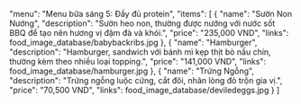 "menu": "Menu bữa sáng 5: Đầy đủ protein",
"items": [
    {
    "name": "Sườn Non Nướng",
    "description": "Sườn heo non, thường được nướng với nước sốt BBQ để tạo nên hương vị đậm đà và khói.",
    "price": "235,000 VND",
    "links": food_image_database/babybackribs.jpg
    },
    {
    "name": "Hamburger",
    "description": "Hamburger, sandwich với bánh mì kẹp thịt bò nấu chín, thường kèm theo nhiều loại topping.",
    "price": "141,000 VND",
    "links": food_image_database/hamburger.jpg
    },
    {
    "name": "Trứng Ngỗng",
    "description": "Trứng ngỗng luộc cứng, cắt đôi, nhân lòng đỏ trộn gia vị.",
    "price": "70,500 VND",
    "links": food_image_database/deviledeggs.jpg
    }
]